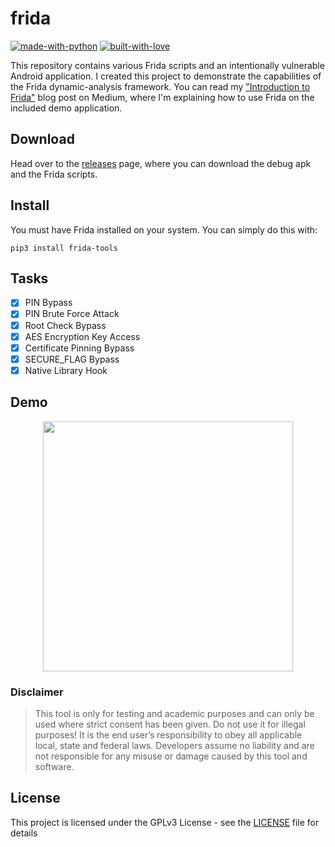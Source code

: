 # frida

[![made-with-python](http://forthebadge.com/images/badges/made-with-python.svg)](https://www.python.org/)
[![built-with-love](http://forthebadge.com/images/badges/built-with-love.svg)](https://gitHub.com/t0thkr1s/)


This repository contains various Frida scripts and an intentionally vulnerable Android application. I created this project to demonstrate the capabilities of the Frida dynamic-analysis framework. You can read my ["Introduction to Frida"](https://medium.com/infosec-adventures/introduction-to-frida-5a3f51595ca1) blog post on Medium, where I'm explaining how to use Frida on the included demo application.

## Download

Head over to the [releases](https://github.com/t0thkr1s/frida/releases) page, where you can download the debug apk and the Frida scripts.

## Install

You must have Frida installed on your system. You can simply do this with:

```
pip3 install frida-tools
```

## Tasks

- [x] PIN Bypass
- [x] PIN Brute Force Attack
- [x] Root Check Bypass
- [x] AES Encryption Key Access
- [x] Certificate Pinning Bypass
- [x] SECURE_FLAG Bypass
- [x] Native Library Hook

## Demo

<p align="center">
  <img src="https://i.imgur.com/AuH5FY0.gif" width="400">
</p>

### Disclaimer

> This tool is only for testing and academic purposes and can only be used where strict consent has been given. Do not use it for illegal purposes! It is the end user’s responsibility to obey all applicable local, state and federal laws. Developers assume no liability and are not responsible for any misuse or damage caused by this tool and software.

## License

This project is licensed under the GPLv3 License - see the [LICENSE](LICENSE) file for details
